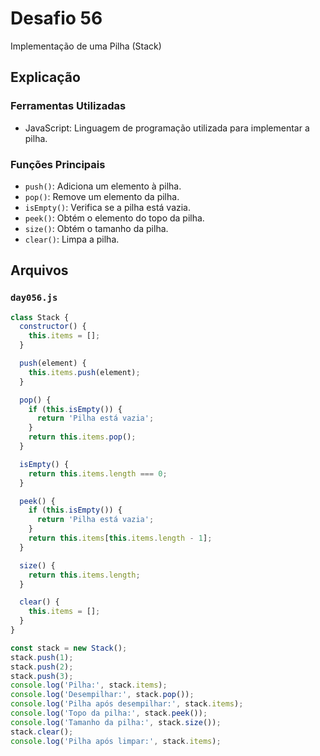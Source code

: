 # Desafio 56

Implementação de uma Pilha (Stack)

## Explicação

### Ferramentas Utilizadas

- JavaScript: Linguagem de programação utilizada para implementar a pilha.

### Funções Principais

- `push()`: Adiciona um elemento à pilha.
- `pop()`: Remove um elemento da pilha.
- `isEmpty()`: Verifica se a pilha está vazia.
- `peek()`: Obtém o elemento do topo da pilha.
- `size()`: Obtém o tamanho da pilha.
- `clear()`: Limpa a pilha.

## Arquivos

### `day056.js`

```js
class Stack {
  constructor() {
    this.items = [];
  }

  push(element) {
    this.items.push(element);
  }

  pop() {
    if (this.isEmpty()) {
      return 'Pilha está vazia';
    }
    return this.items.pop();
  }

  isEmpty() {
    return this.items.length === 0;
  }

  peek() {
    if (this.isEmpty()) {
      return 'Pilha está vazia';
    }
    return this.items[this.items.length - 1];
  }

  size() {
    return this.items.length;
  }

  clear() {
    this.items = [];
  }
}

const stack = new Stack();
stack.push(1);
stack.push(2);
stack.push(3);
console.log('Pilha:', stack.items);
console.log('Desempilhar:', stack.pop());
console.log('Pilha após desempilhar:', stack.items);
console.log('Topo da pilha:', stack.peek());
console.log('Tamanho da pilha:', stack.size());
stack.clear();
console.log('Pilha após limpar:', stack.items);
```